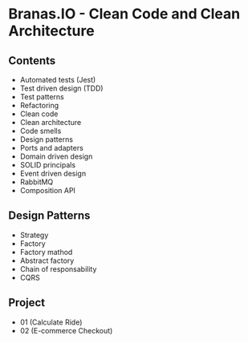 # Branas.IO - Clean Code and Clean Architecture

## Contents

- Automated tests (Jest)
- Test driven design (TDD)
- Test patterns
- Refactoring
- Clean code
- Clean architecture
- Code smells
- Design patterns
- Ports and adapters
- Domain driven design
- SOLID principals
- Event driven design
- RabbitMQ
- Composition API

## Design Patterns

- Strategy
- Factory
- Factory mathod
- Abstract factory
- Chain of responsability
- CQRS

## Project

- 01 (Calculate Ride)
- 02 (E-commerce Checkout)
